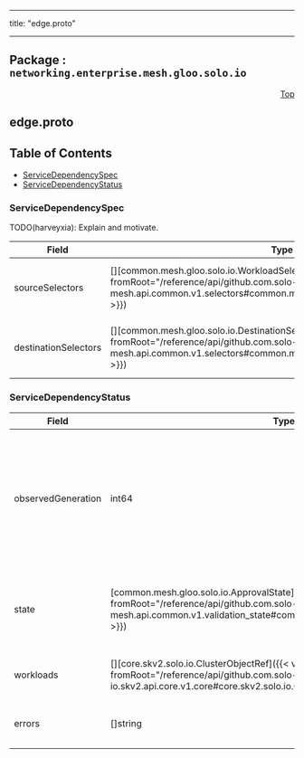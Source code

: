 
---

title: "edge.proto"

---

## Package : `networking.enterprise.mesh.gloo.solo.io`



<a name="top"></a>

<a name="API Reference for edge.proto"></a>
<p align="right"><a href="#top">Top</a></p>

## edge.proto


## Table of Contents
  - [ServiceDependencySpec](#networking.enterprise.mesh.gloo.solo.io.ServiceDependencySpec)
  - [ServiceDependencyStatus](#networking.enterprise.mesh.gloo.solo.io.ServiceDependencyStatus)







<a name="networking.enterprise.mesh.gloo.solo.io.ServiceDependencySpec"></a>

### ServiceDependencySpec
TODO(harveyxia): Explain and motivate.


| Field | Type | Label | Description |
| ----- | ---- | ----- | ----------- |
| sourceSelectors | [][common.mesh.gloo.solo.io.WorkloadSelector]({{< versioned_link_path fromRoot="/reference/api/github.com.solo-io.gloo-mesh.api.common.v1.selectors#common.mesh.gloo.solo.io.WorkloadSelector" >}}) | repeated | Select the traffic sources (i.e. Workloads) for this network ServiceDependency. |
  | destinationSelectors | [][common.mesh.gloo.solo.io.DestinationSelector]({{< versioned_link_path fromRoot="/reference/api/github.com.solo-io.gloo-mesh.api.common.v1.selectors#common.mesh.gloo.solo.io.DestinationSelector" >}}) | repeated | Select the traffic destinations (i.e. Destination) for this network ServiceDependency. |
  





<a name="networking.enterprise.mesh.gloo.solo.io.ServiceDependencyStatus"></a>

### ServiceDependencyStatus



| Field | Type | Label | Description |
| ----- | ---- | ----- | ----------- |
| observedGeneration | int64 |  | The most recent generation observed in the the ServiceDependency metadata. If the observedGeneration does not match `metadata.generation`, Gloo Mesh has not processed the most recent version of this resource. |
  | state | [common.mesh.gloo.solo.io.ApprovalState]({{< versioned_link_path fromRoot="/reference/api/github.com.solo-io.gloo-mesh.api.common.v1.validation_state#common.mesh.gloo.solo.io.ApprovalState" >}}) |  | The state of the overall resource, will only show accepted if it has been successfully applied to all exported to Meshes. |
  | workloads | [][core.skv2.solo.io.ClusterObjectRef]({{< versioned_link_path fromRoot="/reference/api/github.com.solo-io.skv2.api.core.v1.core#core.skv2.solo.io.ClusterObjectRef" >}}) | repeated | The Workloads that this ServiceDependency applies to. |
  | errors | []string | repeated | Any errors found while processing this generation of the resource. |
  




 <!-- end messages -->

 <!-- end enums -->

 <!-- end HasExtensions -->

 <!-- end services -->

